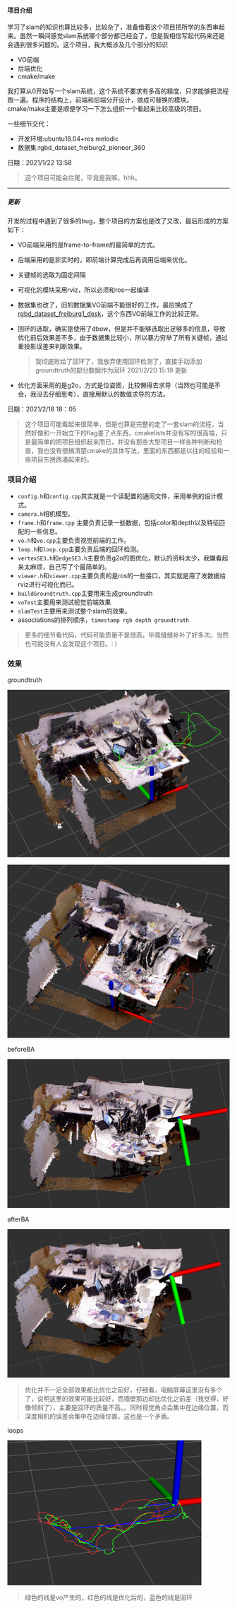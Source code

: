 #### 项目介绍
学习了slam的知识也算比较多，比较杂了，准备借着这个项目把所学的东西串起来。虽然一瞬间感觉slam系统哪个部分都已经会了，但是我相信写起代码来还是会遇到很多问题的。这个项目，我大概涉及几个部分的知识
* VO前端
* 后端优化
* cmake/make

我打算从0开始写一个slam系统，这个系统不要求有多高的精度，只求能够把流程跑一遍。程序的结构上，前端和后端分开设计，做成可替换的模块。cmake/make主要是顺便学习一下怎么组织一个看起来比较高级的项目。

一些细节交代：
* 开发环境:ubuntu18.04+ros melodic
* 数据集:rgbd_dataset_freiburg2_pioneer_360

日期：2021/1/22 13:58

> 这个项目可能会烂尾，毕竟是我嘛，hhh。



---

##### 更新

开发的过程中遇到了很多的bug，整个项目的方案也是改了又改，最后形成的方案如下：

* VO前端采用的是frame-to-frame的最简单的方式。

* 后端采用的是非实时的，即前端计算完成后再调用后端来优化。

* 关键帧的选取为固定间隔

* 可视化的模块采用rviz，所以必须和ros一起编译

* 数据集也改了，旧的数据集VO前端不能很好的工作，最后换成了[rgbd_dataset_freiburg1_desk](https://vision.in.tum.de/data/datasets/rgbd-dataset/download#freiburg1_desk)，这个东西VO前端工作的比较正常。

* 回环的选取，确实是使用了dbow，但是并不能够选取出足够多的信息，导致优化前后效果差不多，由于数据集比较小，所以暴力穷举了所有关键帧，通过重投影误差来判断效果。

  > 我彻底败给了回环了，我放弃使用回环检测了，直接手动添加groundtruth的部分数据作为回环 2021/2/20 15:19 更新

* 优化方面采用的是g2o，方式是位姿图，比较懒得去求导（当然也可能是不会，我没去仔细思考），直接用默认的数值求导的方法。

日期：2021/2/18 18：05

> 这个项目可能看起来很简单，但是也算是完整的走了一套slam的流程，当然好像和一开始立下的flag差了点东西，cmakelists并没有写的很高端，只是最简单的把项目组织起来而已，并没有那些大型项目一样各种判断和检查，我也没有很搞清楚cmake的具体写法，里面的东西都是以往的经验和一些项目东拼西凑起来的。

### 项目介绍

* `config.h`和`config.cpp`其实就是一个读配置的通用文件，采用单例的设计模式。
* `camera.h`相机模型。
* `frame.h`和`frame.cpp` 主要负责记录一些数据，包括color和depth以及特征匹配的一些信息。
* `vo.h`和`vo.cpp`主要负责视觉前端的工作。
* `loop.h`和`loop.cpp`主要负责后端的回环检测。
* `vertexSE3.h`和`edgeSE3.h`主要负责g2o的图优化，默认的资料太少，我嫌看起来太麻烦，自己写了个最简单的。
* `viewer.h`和`viewer.cpp`主要负责的是ros的一些接口，其实就是用了发数据给rviz进行可视化而已。
* `buildGroundtruth.cpp`主要用来生成groundtruth
* `voTest`主要用来测试视觉前端效果
* `slamTest`主要用来测试整个slam的效果。
* associations的排列顺序，`timestamp rgb depth groundtruth`

> 更多的细节看代码，代码可能质量不是很高，毕竟缝缝补补了好多次。当然也可能没有人会发现这个项目。: )

### 效果

groundtruth

![](pic/groundTruth.png)

![](pic/groundTruth2.png)

beforeBA

![](pic/VO.png)

afterBA

![](pic/SLAM.png)

> 优化并不一定全部效果都比优化之前好，仔细看，电脑屏幕这里没有多个了，说明这里的效果可能比较好，而墙壁那边却比优化之前差（我觉得，好像倾斜了），主要是回环的质量不高。。同时视觉角点会集中在边缘位置，而深度相机的误差会集中在边缘位置，这也是一个矛盾。

loops

![](pic/loops.png)

> 绿色的线是vo产生的，红色的线是优化后的，蓝色的线是回环